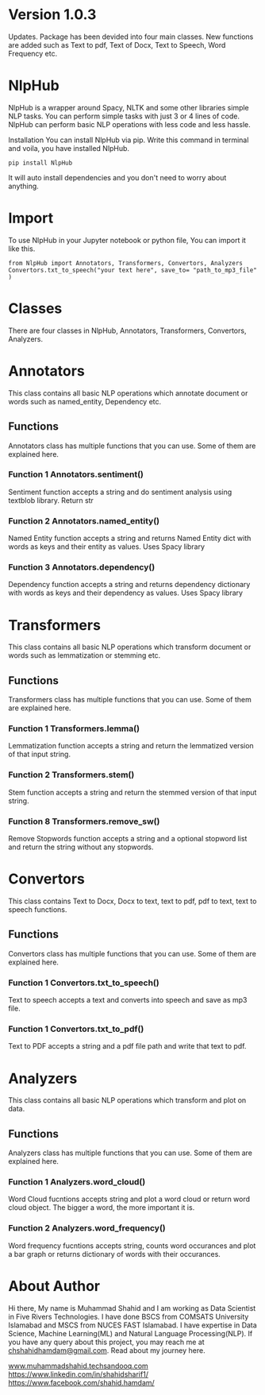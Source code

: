 # Version 1.0.3

Updates.
Package has been devided into four main classes. New functions are added such as Text to pdf, Text of Docx, Text to Speech, Word Frequency etc.



# NlpHub

NlpHub is a wrapper around Spacy, NLTK and some other libraries simple NLP tasks. You can perform simple tasks with just 3 or 4 lines of code. NlpHub can perform basic NLP operations with less code and less hassle.

Installation
You can install NlpHub via pip. Write this command in terminal and voila, you have installed NlpHub.

    pip install NlpHub
   

It will auto install dependencies and you don't need to worry about anything.

# Import
To use NlpHub in your Jupyter notebook or python file, You can import it like this.

    from NlpHub import Annotators, Transformers, Convertors, Analyzers
    Convertors.txt_to_speech("your text here", save_to= "path_to_mp3_file" )

# Classes
There are four classes in NlpHub, Annotators, Transformers, Convertors, Analyzers.


# Annotators
This class contains all basic NLP operations which annotate document or words such as named_entity, Dependency etc.

## Functions
Annotators class has multiple functions that you can use. Some of them are explained here.

### Function 1 Annotators.sentiment()
Sentiment function accepts a string and do sentiment analysis using textblob library. Return str

### Function 2 Annotators.named_entity()
Named Entity function accepts a string and returns Named Entity dict with words as keys and their entity as values. Uses Spacy library

### Function 3 Annotators.dependency()
Dependency function accepts a string and returns dependency dictionary with words as keys and their dependency as values. Uses Spacy library


# Transformers
This class contains all basic NLP operations which transform document or words such as lemmatization or stemming etc.

## Functions
Transformers class has multiple functions that you can use. Some of them are explained here.

### Function 1 Transformers.lemma()
Lemmatization function accepts a string and return the lemmatized version of that input string.

### Function 2 Transformers.stem()
Stem function accepts a string and return the stemmed version of that input string.

### Function 8 Transformers.remove_sw()
Remove Stopwords function accepts a string and a optional stopword list  and return the string without any stopwords.


# Convertors
This class contains Text to Docx, Docx to text, text to pdf, pdf to text, text to speech functions.

## Functions
Convertors class has multiple functions that you can use. Some of them are explained here.

### Function 1 Convertors.txt_to_speech()
Text to speech accepts a text and converts into speech and save as mp3 file.

### Function 1 Convertors.txt_to_pdf()
Text to PDF accepts a string and a pdf file path and write that text to pdf.

# Analyzers
This class contains all basic NLP operations which transform and plot on data.

## Functions
Analyzers class has multiple functions that you can use. Some of them are explained here.

### Function 1 Analyzers.word_cloud()
Word Cloud fucntions accepts string and plot a word cloud or return word cloud object. The bigger a word, the more important it is.

### Function 2 Analyzers.word_frequency()
Word frequency fucntions accepts string, counts word occurances and plot a bar graph or returns dictionary of words with their occurances. 




# About Author
Hi there, My name is Muhammad Shahid and I am working as Data Scientist in Five Rivers Technologies. I have done BSCS from COMSATS University Islamabad and MSCS from NUCES FAST Islamabad. I have expertise in Data Science, Machine Learning(ML) and Natural Language Processing(NLP). If you have any query about this project, you may reach me at chshahidhamdam@gmail.com. Read about my journey here. 

www.muhammadshahid.techsandooq.com
https://www.linkedin.com/in/shahidsharif1/
https://www.facebook.com/shahid.hamdam/

